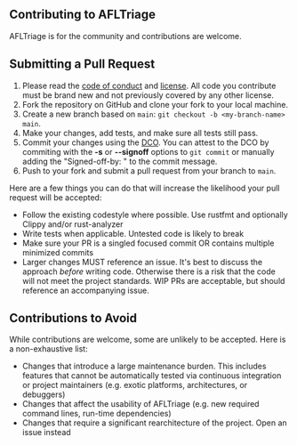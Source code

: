 ## Contributing to AFLTriage

AFLTriage is for the community and contributions are welcome.

## Submitting a Pull Request

1. Please read the [code of conduct](../CODE-OF-CONDUCT.md) and [license](../LICENSE). All code you contribute must be brand new and not previously covered by any other license.
1. Fork the repository on GitHub and clone your fork to your local machine.
1. Create a new branch based on `main`: `git checkout -b <my-branch-name> main`.
1. Make your changes, add tests, and make sure all tests still pass.
1. Commit your changes using the [DCO](http://developercertificate.org/). You can attest to the DCO by commiting with the **-s** or **--signoff** options to `git commit` or manually adding the "Signed-off-by: <NAME> <EMAIL>" to the commit message.
1. Push to your fork and submit a pull request from your branch to `main`.

Here are a few things you can do that will increase the likelihood your pull request will be accepted:

- Follow the existing codestyle where possible. Use rustfmt and optionally Clippy and/or rust-analyzer
- Write tests when applicable. Untested code is likely to break
- Make sure your PR is a singled focused commit OR contains multiple minimized commits
- Larger changes MUST reference an issue. It's best to discuss the approach *before* writing code. Otherwise there is a risk that the code will not meet the project standards. WIP PRs are acceptable, but should reference an accompanying issue.

## Contributions to Avoid

While contributions are welcome, some are unlikely to be accepted. Here is a non-exhaustive list:

* Changes that introduce a large maintenance burden. This includes features that cannot be automatically tested via continuous integration or project maintainers (e.g. exotic platforms, architectures, or debuggers)
* Changes that affect the usability of AFLTriage (e.g. new required command lines, run-time dependencies)
* Changes that require a significant rearchitecture of the project. Open an issue instead
